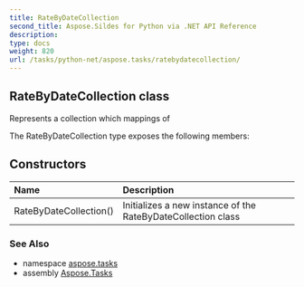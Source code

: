 ```yaml
---
title: RateByDateCollection
second_title: Aspose.Sildes for Python via .NET API Reference
description: 
type: docs
weight: 820
url: /tasks/python-net/aspose.tasks/ratebydatecollection/
---
```


## RateByDateCollection class

Represents a collection which mappings of

The RateByDateCollection type exposes the following members:
## Constructors
| Name | Description |
| :- | :- |
|RateByDateCollection()|Initializes a new instance of the RateByDateCollection class|

### See Also

* namespace [aspose.tasks](/tasks/python-net/aspose.tasks/)
* assembly [Aspose.Tasks](/tasks/python-net/)

